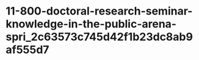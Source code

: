 # 11-800-doctoral-research-seminar-knowledge-in-the-public-arena-spri_2c63573c745d42f1b23dc8ab9af555d7